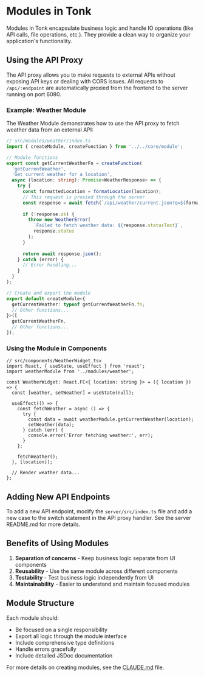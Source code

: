 # Modules in Tonk

Modules in Tonk encapsulate business logic and handle IO operations (like API calls, file operations, etc.). They provide a clean way to organize your application's functionality.

## Using the API Proxy

The API proxy allows you to make requests to external APIs without exposing API keys or dealing with CORS issues. All requests to `/api/:endpoint` are automatically proxied from the frontend to the server running on port 6080.

### Example: Weather Module

The Weather Module demonstrates how to use the API proxy to fetch weather data from an external API:

```typescript
// src/modules/weather/index.ts
import { createModule, createFunction } from '../../core/module';

// Module functions
export const getCurrentWeatherFn = createFunction(
  'getCurrentWeather',
  'Get current weather for a location',
  async (location: string): Promise<WeatherResponse> => {
    try {
      const formattedLocation = formatLocation(location);
      // This request is proxied through the server
      const response = await fetch(`/api/weather/current.json?q=${formattedLocation}`);
      
      if (!response.ok) {
        throw new WeatherError(
          `Failed to fetch weather data: ${response.statusText}`,
          response.status
        );
      }
      
      return await response.json();
    } catch (error) {
      // Error handling...
    }
  }
);

// Create and export the module
export default createModule<{
  getCurrentWeather: typeof getCurrentWeatherFn.fn;
  // Other functions...
}>([
  getCurrentWeatherFn,
  // Other functions...
]);
```

### Using the Module in Components

```tsx
// src/components/WeatherWidget.tsx
import React, { useState, useEffect } from 'react';
import weatherModule from '../modules/weather';

const WeatherWidget: React.FC<{ location: string }> = ({ location }) => {
  const [weather, setWeather] = useState(null);
  
  useEffect(() => {
    const fetchWeather = async () => {
      try {
        const data = await weatherModule.getCurrentWeather(location);
        setWeather(data);
      } catch (err) {
        console.error('Error fetching weather:', err);
      }
    };

    fetchWeather();
  }, [location]);
  
  // Render weather data...
};
```

## Adding New API Endpoints

To add a new API endpoint, modify the `server/src/index.ts` file and add a new case to the switch statement in the API proxy handler. See the server README.md for more details.

## Benefits of Using Modules

1. **Separation of concerns** - Keep business logic separate from UI components
2. **Reusability** - Use the same module across different components
3. **Testability** - Test business logic independently from UI
4. **Maintainability** - Easier to understand and maintain focused modules

## Module Structure

Each module should:
- Be focused on a single responsibility
- Export all logic through the module interface
- Include comprehensive type definitions
- Handle errors gracefully
- Include detailed JSDoc documentation

For more details on creating modules, see the [CLAUDE.md](./CLAUDE.md) file.
